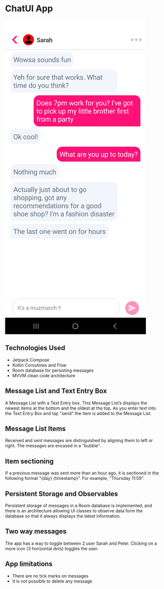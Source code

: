 # ChatUI App

![My Image](ChatUI.jpg)

## Technologies Used
* Jetpack Compose
* Kotlin Coroutines and Flow
* Room database for persisting messages
* MVVM clean code architecture

## Message List and Text Entry Box
A Message List with a Text Entry box. This Message List’s 
displays the newest items at the bottom and the oldest at the top.
As you enter text into the Text Entry Box and tap "send" the item is added to the Message List.

## Message List Items
Received and sent messages are distinguished by aligning them to left or right.
The messages are encased in a "bubble".

## Item sectioning
If a previous message was sent more than an hour ago,
it is sectioned in the following format "{day} {timestamp}". For example, "Thursday 11:59".

## Persistent Storage and Observables
Persistent storage of messages in a Room database is implemented,
and there is an architecture allowing UI classes to observe data form the database
so that it always displays the latest information.

## Two way messages
The app has a way to toggle between 2 user Sarah and Peter.
Clicking on a more icon (3 horizontal dots) toggles the user.

## App limitations
* There are no tick marks on messages
* It is not possible to delete any message